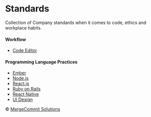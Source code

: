 # Standards

Collection of Company standards when it comes to code, ethics and workplace
habits.

#### Workflow

- [Code Editor](code-editor.md)

#### Programming Language Practices

- [Ember](ember.md)
- [Node.js](node.md)
- [React.js](react.md)
- [Ruby on Rails](rails.md)
- [React Native](react-native.md)
- [UI Design](ui-design.md)

:copyright: [MergeCommit Solutions](http://www.mergecommit.com)
